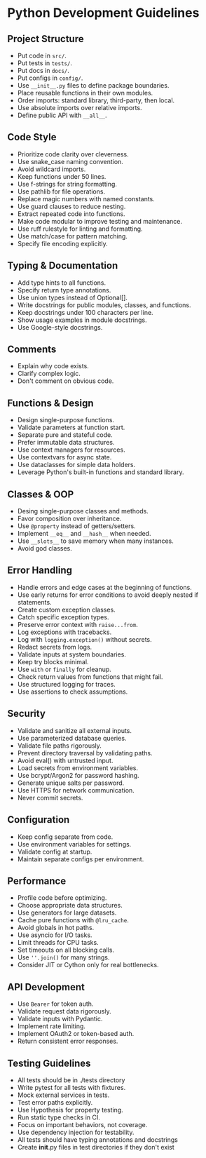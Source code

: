 # Python Development Guidelines

## Project Structure

- Put code in `src/`.
- Put tests in `tests/`.
- Put docs in `docs/`.
- Put configs in `config/`.
- Use `__init__.py` files to define package boundaries.
- Place reusable functions in their own modules.
- Order imports: standard library, third-party, then local.
- Use absolute imports over relative imports.
- Define public API with `__all__`.

## Code Style

- Prioritize code clarity over cleverness.
- Use snake_case naming convention.
- Avoid wildcard imports.
- Keep functions under 50 lines.
- Use f-strings for string formatting.
- Use pathlib for file operations.
- Replace magic numbers with named constants.
- Use guard clauses to reduce nesting.
- Extract repeated code into functions.
- Make code modular to improve testing and maintenance.
- Use ruff rulestyle for linting and formatting.
- Use match/case for pattern matching.
- Specify file encoding explicitly.

## Typing & Documentation

- Add type hints to all functions.
- Specify return type annotations.
- Use union types instead of Optional[].
- Write docstrings for public modules, classes, and functions.
- Keep docstrings under 100 characters per line.
- Show usage examples in module docstrings.
- Use Google-style docstrings.

## Comments

- Explain why code exists.
- Clarify complex logic.
- Don't comment on obvious code.

## Functions & Design

- Design single-purpose functions.
- Validate parameters at function start.
- Separate pure and stateful code.
- Prefer immutable data structures.
- Use context managers for resources.
- Use contextvars for async state.
- Use dataclasses for simple data holders.
- Leverage Python's built-in functions and standard library.

## Classes & OOP

- Desing single-purpose classes and methods.
- Favor composition over inheritance.
- Use `@property` instead of getters/setters.
- Implement `__eq__` and `__hash__` when needed.
- Use `__slots__` to save memory when many instances.
- Avoid god classes.

## Error Handling

- Handle errors and edge cases at the beginning of functions.
- Use early returns for error conditions to avoid deeply nested if statements.
- Create custom exception classes.
- Catch specific exception types.
- Preserve error context with `raise...from`.
- Log exceptions with tracebacks.
- Log with `logging.exception()` without secrets.
- Redact secrets from logs.
- Validate inputs at system boundaries.
- Keep try blocks minimal.
- Use `with` or `finally` for cleanup.
- Check return values from functions that might fail.
- Use structured logging for traces.
- Use assertions to check assumptions.

## Security

- Validate and sanitize all external inputs.
- Use parameterized database queries.
- Validate file paths rigorously.
- Prevent directory traversal by validating paths.
- Avoid eval() with untrusted input.
- Load secrets from environment variables.
- Use bcrypt/Argon2 for password hashing.
- Generate unique salts per password.
- Use HTTPS for network communication.
- Never commit secrets.

## Configuration

- Keep config separate from code.
- Use environment variables for settings.
- Validate config at startup.
- Maintain separate configs per environment.

## Performance

- Profile code before optimizing.
- Choose appropriate data structures.
- Use generators for large datasets.
- Cache pure functions with `@lru_cache`.
- Avoid globals in hot paths.
- Use asyncio for I/O tasks.
- Limit threads for CPU tasks.
- Set timeouts on all blocking calls.
- Use `''.join()` for many strings.
- Consider JIT or Cython only for real bottlenecks.

## API Development

- Use `Bearer` for token auth.
- Validate request data rigorously.
- Validate inputs with Pydantic.
- Implement rate limiting.
- Implement OAuth2 or token-based auth.
- Return consistent error responses.

## Testing Guidelines

- All tests should be in ./tests directory
- Write pytest for all tests with fixtures.
- Mock external services in tests.
- Test error paths explicitly.
- Use Hypothesis for property testing.
- Run static type checks in CI.
- Focus on important behaviors, not coverage.
- Use dependency injection for testability.
- All tests should have typing annotations and docstrings
- Create __init__.py files in test directories if they don't exist
